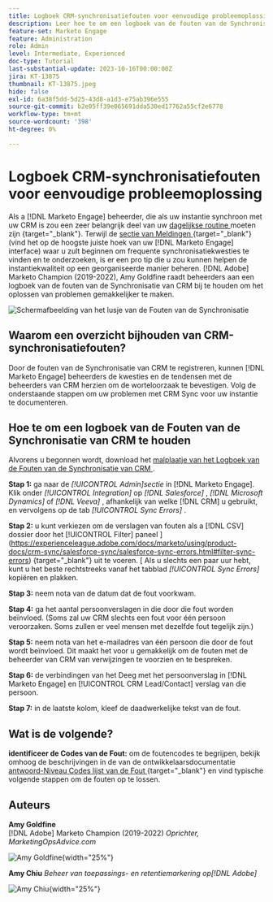 ```yaml
---
title: Logboek CRM-synchronisatiefouten voor eenvoudige probleemoplossing
description: Leer hoe te om een logboek van de fouten van de Synchronisatie van CRM te gebruiken om de synchronisatiekwesties van CRM te onderzoeken en het te houden regelmatig lopend.
feature-set: Marketo Engage
feature: Administration
role: Admin
level: Intermediate, Experienced
doc-type: Tutorial
last-substantial-update: 2023-10-16T00:00:00Z
jira: KT-13875
thumbnail: KT-13875.jpeg
hide: false
exl-id: 6a38f5dd-5d25-43d8-a1d3-e75ab396e555
source-git-commit: b2e05ff39e065691dda530ed17762a55cf2e6778
workflow-type: tm+mt
source-wordcount: '398'
ht-degree: 0%

---
```


# Logboek CRM-synchronisatiefouten voor eenvoudige probleemoplossing

Als a [!DNL Marketo Engage] beheerder, die als uw instantie synchroon met uw CRM is zou een zeer belangrijk deel van uw [ dagelijkse routine ](https://nation.marketo.com/t5/champion-program-blogs/my-marketo-morning-routine-tips-for-driving-marketing-operation/ba-p/247508) moeten zijn {target="_blank"}. Terwijl de [ sectie van Meldingen ](https://experienceleague.adobe.com/docs/marketo/using/product-docs/core-marketo-concepts/miscellaneous/notification-types.html) {target="_blank"} (vind het op de hoogste juiste hoek van uw [!DNL Marketo Engage] interface) waar u zult beginnen om frequente synchronisatiekwesties te vinden en te onderzoeken, is er een pro tip die u zou kunnen helpen de instantiekwaliteit op een georganiseerde manier beheren. [!DNL Adobe] Marketo Champion (2019-2022), Amy Goldfine raadt beheerders aan een logboek van de fouten van de Synchronisatie van CRM bij te houden om het oplossen van problemen gemakkelijker te maken.

![ Schermafbeelding van het lusje van de Fouten van de Synchronisatie ](/help/marketo-tutorial-inherited-instance/_assets/Marketo_Engage_Admin_Salesforce_Sync_Errors_Tab.png)

## Waarom een overzicht bijhouden van CRM-synchronisatiefouten?

Door de fouten van de Synchronisatie van CRM te registreren, kunnen [!DNL Marketo Engage] beheerders de kwesties en de tendensen met de beheerders van CRM herzien om de worteloorzaak te bevestigen. Volg de onderstaande stappen om uw problemen met CRM Sync voor uw instantie te documenteren.

## Hoe te om een logboek van de Fouten van de Synchronisatie van CRM te houden

Alvorens u begonnen wordt, download het [ malplaatje van het Logboek van de Fouten van de Synchronisatie van CRM ](/help/marketo-tutorial-inherited-instance/_assets/downloads/Adobe-Marketo-Engage_CRM-Sync-Error-Log-Template.xlsx).

**Stap 1:** ga naar de *[!UICONTROL Admin]sectie* in [!DNL Marketo Engage]. Klik onder *[!UICONTROL Integration]* op *[!DNL Salesforce]* , *[!DNL Microsoft Dynamics]* of *[!DNL Veeva]* , afhankelijk van welke [!DNL CRM] u gebruikt, en vervolgens op de tab *[!UICONTROL Sync Errors]* .

**Stap 2:** u kunt verkiezen om de verslagen van fouten als a  [!DNL CSV]  dossier door het [!UICONTROL Filter] paneel ](https://experienceleague.adobe.com/docs/marketo/using/product-docs/crm-sync/salesforce-sync/salesforce-sync-errors.html#filter-sync-errors) {target="_blank"} uit te voeren. [ Als u slechts een paar uur hebt, kunt u het beste rechtstreeks vanaf het tabblad *[!UICONTROL Sync Errors]* kopiëren en plakken.

**Stap 3:** neem nota van de datum dat de fout voorkwam.

**Stap 4:** ga het aantal persoonverslagen in die door die fout worden beïnvloed. (Soms zal uw CRM slechts een fout voor één persoon veroorzaken. Soms zullen er veel mensen met dezelfde fout tegelijk zijn.)

**Stap 5:** neem nota van het e-mailadres van één persoon die door de fout wordt beïnvloed. Dit maakt het voor u gemakkelijk om de fouten met de beheerder van CRM van verwijzingen te voorzien en te bespreken.

**Stap 6:** de verbindingen van het Deeg met het persoonverslag in [!DNL Marketo Engage] en [!UICONTROL CRM Lead/Contact] verslag van die persoon.

**Stap 7:** in de laatste kolom, kleef de daadwerkelijke tekst van de fout.

## Wat is de volgende?

**identificeer de Codes van de Fout:** om de foutencodes te begrijpen, bekijk omhoog de beschrijvingen in de van de ontwikkelaarsdocumentatie [ antwoord-Niveau Codes lijst van de Fout ](https://developers.marketo.com/rest-api/error-codes/#response_level_error_codes) {target="_blank"} en vind typische volgende stappen om de fouten op te lossen.

## Auteurs

**Amy Goldfine**\
[!DNL Adobe] Marketo Champion (2019-2022)
*Oprichter, MarketingOpsAdvice.com*

![ Amy Goldfine ](/help/marketo-tutorial-inherited-instance/_assets/authors/Customer_Author_Amy_Goldfine.png){width="25%"}

**Amy Chiu**
*Beheer van toepassings- en retentiemarkering op[!DNL Adobe]*

![ Amy Chiu ](/help/marketo-tutorial-inherited-instance/_assets/authors/Adobe_Author_Amy_Chiu.png){width="25%"}
